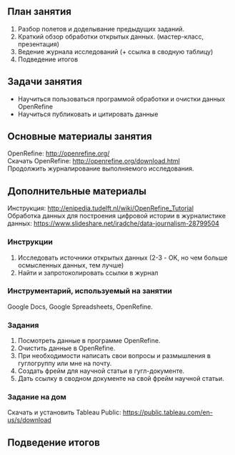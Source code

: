 ## План занятия
1. Разбор полетов и доделывание предыдущих заданий.      
2. Краткий обзор обработки открытых данных. (мастер-класс, презентация)           
3. Ведение журнала исследований (+ ссылка в сводную таблицу)   
4. Подведение итогов     

## Задачи занятия
- Научиться пользоваться программой обработки и очистки данных OpenRefine
- Научиться публиковать и цитировать данные

## Основные материалы занятия
OpenRefine: http://openrefine.org/       
Скачать OpenRefine: http://openrefine.org/download.html       
Продолжить журналирование выполняемого исследования.      

## Дополнительные материалы
Инструкция: http://enipedia.tudelft.nl/wiki/OpenRefine_Tutorial    
Обработка данных для построения цифровой истории в журналистике данных: https://www.slideshare.net/iradche/data-journalism-28799504
   
### Инструкции
1. Исследовать источники открытых данных (2-3 - OK, но чем больше осмысленных данных, тем лучше)
2. Найти и запротоколировать ссылки в журнал  

### Инструментарий, используемый на занятии
Google Docs, Google Spreadsheets, OpenRefine.

### Задания
1. Посмотреть данные в программе OpenRefine.
2. Очистить данные в OpenRefine.
3. При необходимости написать свои вопросы и размышления в гуглогруппу или мне на почту.
4. Создать фрейм для научной статьи в гугл-документе.
5. Дать ссылку в сводном документе на свой фрейм научной статьи.

### Задание на дом
Скачать и установить Tableau Public: https://public.tableau.com/en-us/s/download    

## Подведение итогов
